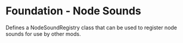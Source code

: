 # Foundation - Node Sounds

Defines a NodeSoundRegistry class that can be used to register node sounds for use by other mods.
